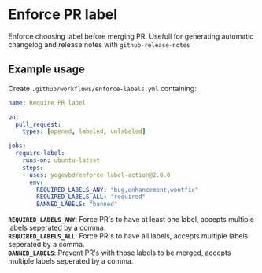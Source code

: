 # Enforce PR label

Enforce choosing label before merging PR. Usefull for generating automatic changelog and release notes with `github-release-notes`

## Example usage
Create `.github/workflows/enforce-labels.yml` containing:

```yml
name: Require PR label

on:
  pull_request:
    types: [opened, labeled, unlabeled]

jobs:
  require-label:
    runs-on: ubuntu-latest
    steps:
    - uses: yogevbd/enforce-label-action@2.0.0
      env:
        REQUIRED_LABELS_ANY: "bug,enhancement,wontfix"
        REQUIRED_LABELS_ALL: "required"
        BANNED_LABELS: "banned"

```
**`REQUIRED_LABELS_ANY`**: Force PR's to have at least one label, accepts multiple labels seperated by a comma.  
**`REQUIRED_LABELS_ALL`**: Force PR's to have all labels, accepts multiple labels seperated by a comma.  
**`BANNED_LABELS`**: Prevent PR's with those labels to be merged, accepts multiple labels seperated by a comma.  
